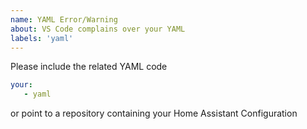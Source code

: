 ```yaml
---
name: YAML Error/Warning
about: VS Code complains over your YAML 
labels: 'yaml' 
---
```


<!-- 

- Is it an YAML parsing error?
  This extension relies on https://github.com/eemeli/yaml to parse and validate
  the raw YAML. To test this, update the language of the file to YAML 
  using ⌘K M or Ctrl+K M. If the error is still there, please report to that repo
  and then report back when it gets fixed there

- Is a HA scheme error?
   Feel free to fix this yourself, it's quite easy, HowTo here:
   https://github.com/keesschollaart81/vscode-home-assistant/wiki/HowTo:-Update-the-schema's

-->

Please include the related YAML code

```YAML
your:
   - yaml
```

or point to a repository containing your Home Assistant Configuration